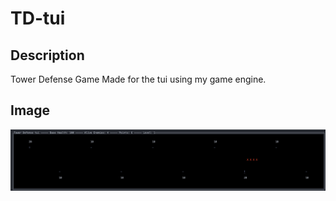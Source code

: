# TD-tui

## Description

Tower Defense Game Made for the tui using my game engine.

## Image

![Gameplay](docs/td-tui_gameplay.png)